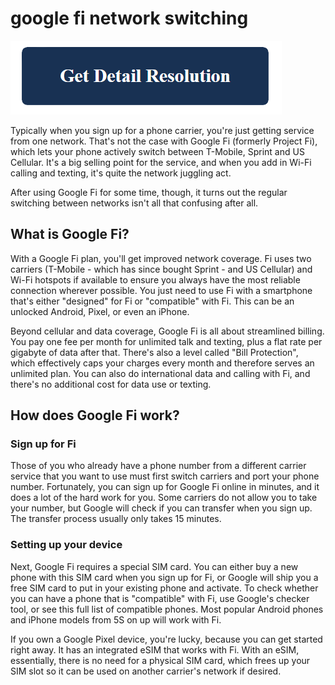 # google fi network switching

[![google fi network switching](get-detail.png)](https://github.com/windowscentrl/google.fi.network.switching)

Typically when you sign up for a phone carrier, you're just getting service from one network. That's not the case with Google Fi (formerly Project Fi), which lets your phone actively switch between T-Mobile, Sprint and US Cellular. It's a big selling point for the service, and when you add in Wi-Fi calling and texting, it's quite the network juggling act.

After using Google Fi for some time, though, it turns out the regular switching between networks isn't all that confusing after all.

## What is Google Fi?

With a Google Fi plan, you'll get improved network coverage. Fi uses two carriers (T-Mobile - which has since bought Sprint - and US Cellular) and Wi-Fi hotspots if available to ensure you always have the most reliable connection wherever possible. You just need to use Fi with a smartphone that's either "designed" for Fi or "compatible" with Fi. This can be an unlocked Android, Pixel, or even an iPhone.

Beyond cellular and data coverage, Google Fi is all about streamlined billing. You pay one fee per month for unlimited talk and texting, plus a flat rate per gigabyte of data after that. There's also a level called "Bill Protection", which effectively caps your charges every month and therefore serves an unlimited plan. You can also do international data and calling with Fi, and there's no additional cost for data use or texting. 

## How does Google Fi work?

### Sign up for Fi

Those of you who already have a phone number from a different carrier service that you want to use must first switch carriers and port your phone number. Fortunately, you can sign up for Google Fi online in minutes, and it does a lot of the hard work for you. Some carriers do not allow you to take your number, but Google will check if you can transfer when you sign up. The transfer process usually only takes 15 minutes.

### Setting up your device

Next, Google Fi requires a special SIM card. You can either buy a new phone with this SIM card when you sign up for Fi, or Google will ship you a free SIM card to put in your existing phone and activate. To check whether you can have a phone that is "compatible" with Fi, use Google's checker tool, or see this full list of compatible phones. Most popular Android phones and iPhone models from 5S on up will work with Fi.

If you own a Google Pixel device, you're lucky, because you can get started right away. It has an integrated eSIM that works with Fi. With an eSIM, essentially, there is no need for a physical SIM card, which frees up your SIM slot so it can be used on another carrier's network if desired.
